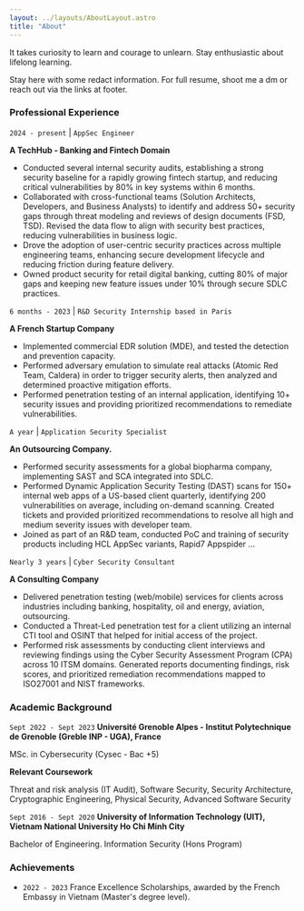 ```yaml
---
layout: ../layouts/AboutLayout.astro
title: "About"
---
```


It takes curiosity to learn and courage to unlearn. Stay enthusiastic about lifelong learning.

Stay here with some redact information. For full resume, shoot me a dm or reach out via the links at footer.

### Professional Experience

`2024 - present` | `AppSec Engineer`

__A TechHub - Banking and Fintech Domain__

- Conducted several internal security audits, establishing a strong security baseline for a rapidly growing fintech startup, and reducing critical vulnerabilities by 80% in key systems within 6 months.
- Collaborated with cross-functional teams (Solution Architects, Developers, and Business Analysts) to identify and address 50+ security gaps through threat modeling and reviews of design documents (FSD, TSD). Revised the data flow to align with security best practices, reducing vulnerabilities in business logic.
- Drove the adoption of user-centric security practices across multiple engineering teams, enhancing secure development lifecycle and reducing friction during feature delivery.
- Owned product security for retail digital banking, cutting 80% of major gaps and keeping new feature issues under 10% through secure SDLC practices.

`6 months - 2023` | `R&D Security Internship based in Paris`

__A French Startup Company__

- Implemented commercial EDR solution (MDE), and tested the detection and prevention capacity.
- Performed adversary emulation to simulate real attacks (Atomic Red Team, Caldera) in order to trigger security alerts, then analyzed and determined proactive mitigation efforts.
- Performed penetration testing of an internal application, identifying 10+ security issues and providing prioritized recommendations to remediate vulnerabilities.

`A year` | `Application Security Specialist`

__An Outsourcing Company.__ 

- Performed security assessments for a global biopharma company, implementing SAST and SCA integrated into SDLC.
- Performed Dynamic Application Security Testing (DAST) scans for 150+ internal web apps of a US-based client quarterly, identifying 200 vulnerabilities on average, including on-demand scanning. Created tickets and provided prioritized recommendations to resolve all high and medium severity issues with developer team.
- Joined as part of an R&D team, conducted PoC and training of security products including HCL AppSec variants, Rapid7 Appspider ... 

`Nearly 3 years` | `Cyber Security Consultant`

__A Consulting Company__

- Delivered penetration testing (web/mobile) services for clients across industries including banking, hospitality, oil and energy, aviation, outsourcing.
- Conducted a Threat-Led penetration test for a client utilizing an internal CTI tool and OSINT that helped for initial access of the project.
- Performed risk assessments by conducting client interviews and reviewing findings using the Cyber Security Assessment Program (CPA) across 10 ITSM domains. Generated reports documenting findings, risk scores, and prioritized remediation recommendations mapped to ISO27001 and NIST frameworks.

### Academic Background

`Sept 2022 - Sept 2023`
__Université Grenoble Alpes - Institut Polytechnique de Grenoble (Greble INP - UGA), France__ 

MSc. in Cybersecurity (Cysec - Bac +5)

**Relevant Coursework**

Threat and risk analysis (IT Audit), Software Security, Security Architecture, Cryptographic Engineering, Physical Security, Advanced Software Security

`Sept 2016 - Sept 2020`
__University of Information Technology (UIT),
Vietnam National University Ho Chi Minh City__ 

Bachelor of Engineering. Information Security (Hons Program)

### Achievements

- `2022 - 2023` France Excellence Scholarships, awarded by the French Embassy in Vietnam (Master's degree level).
